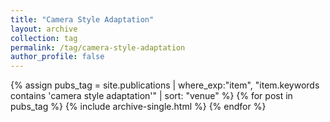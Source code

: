 ```yaml
---
title: "Camera Style Adaptation"
layout: archive
collection: tag
permalink: /tag/camera-style-adaptation
author_profile: false
---
```


{% assign pubs_tag = site.publications | where_exp:"item", "item.keywords contains 'camera style adaptation'" | sort: "venue" %}
{% for post in pubs_tag %}
  {% include archive-single.html %}
{% endfor %}